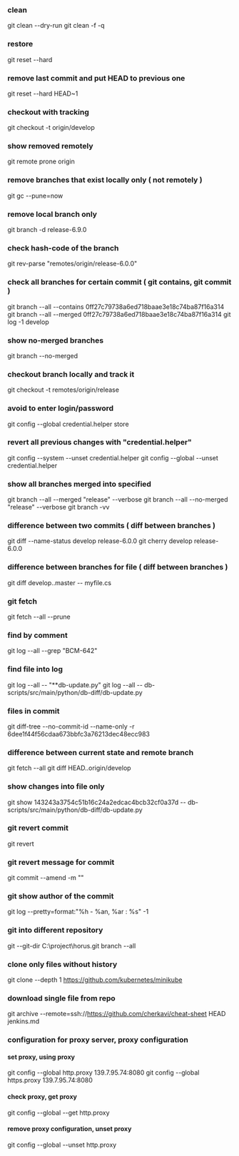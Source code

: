 ### clean 
git clean --dry-run
git clean -f -q

### restore
git reset --hard

### remove last commit and put HEAD to previous one
git reset --hard HEAD~1

### checkout with tracking
git checkout -t origin/develop

### show removed remotely
git remote prone origin

### remove branches that exist locally only ( not remotely )
git gc --pune=now

### remove local branch only
git branch -d release-6.9.0

### check hash-code of the branch
git rev-parse "remotes/origin/release-6.0.0"

### check all branches for certain commit ( git contains, git commit )
git branch --all --contains 0ff27c79738a6ed718baae3e18c74ba87f16a314
git branch --all --merged 0ff27c79738a6ed718baae3e18c74ba87f16a314
git log -1 develop

### show no-merged branches
git branch --no-merged

### checkout branch locally and track it
git checkout -t remotes/origin/release

### avoid to enter login/password
git config --global credential.helper store

### revert all previous changes with "credential.helper"
git config --system --unset credential.helper
git config --global --unset credential.helper

### show all branches merged into specified
git branch --all --merged "release" --verbose
git branch --all --no-merged "release" --verbose
git branch -vv

### difference between two commits ( diff between branches )
git diff --name-status develop release-6.0.0
git cherry develop release-6.0.0

### difference between branches for file ( diff between branches )
git diff develop..master -- myfile.cs

### git fetch
git fetch --all --prune

### find by comment
git log --all --grep "BCM-642"

### find file into log
git log --all -- "**db-update.py"
git log --all -- db-scripts/src/main/python/db-diff/db-update.py

### files in commit
git diff-tree --no-commit-id --name-only -r 6dee1f44f56cdaa673bbfc3a76213dec48ecc983

### difference between current state and remote branch
git fetch --all
git diff HEAD..origin/develop

### show changes into file only
git show 143243a3754c51b16c24a2edcac4bcb32cf0a37d -- db-scripts/src/main/python/db-diff/db-update.py

### git revert commit
git revert <commit>

### git revert message for commit
git commit --amend -m "<new message>"

### git show author of the commit
git log --pretty=format:"%h - %an, %ar : %s" <commit SHA> -1

### git into different repository
git --git-dir C:\project\horus\.git  branch --all

### clone only files without history
git clone --depth 1 https://github.com/kubernetes/minikube

### download single file from repo
git archive --remote=ssh://https://github.com/cherkavi/cheat-sheet HEAD jenkins.md

### configuration for proxy server, proxy configuration
#### set proxy, using proxy
git config --global http.proxy 139.7.95.74:8080
git config --global https.proxy 139.7.95.74:8080
#### check proxy, get proxy
git config --global --get http.proxy
#### remove proxy configuration, unset proxy
git config --global --unset http.proxy

